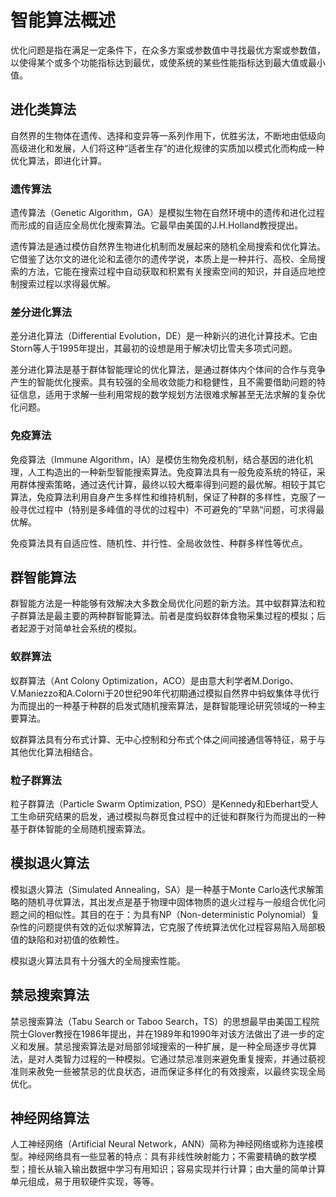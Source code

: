 # 智能算法概述

优化问题是指在满足一定条件下，在众多方案或参数值中寻找最优方案或参数值，以使得某个或多个功能指标达到最优，或使系统的某些性能指标达到最大值或最小值。

## 进化类算法

自然界的生物体在遗传、选择和变异等一系列作用下，优胜劣汰，不断地由低级向高级进化和发展，人们将这种“适者生存”的进化规律的实质加以模式化而构成一种优化算法，即进化计算。

### 遗传算法

遗传算法（Genetic Algorithm，GA）是模拟生物在自然环境中的遗传和进化过程而形成的自适应全局优化搜索算法。它最早由美国的J.H.Holland教授提出。

遗传算法是通过模仿自然界生物进化机制而发展起来的随机全局搜索和优化算法。它借鉴了达尔文的进化论和孟德尔的遗传学说，本质上是一种并行、高校、全局搜索的方法，它能在搜索过程中自动获取和积累有关搜索空间的知识，并自适应地控制搜索过程以求得最优解。

### 差分进化算法

差分进化算法（Differential Evolution，DE）是一种新兴的进化计算技术。它由Storn等人于1995年提出，其最初的设想是用于解决切比雪夫多项式问题。

差分进化算法是基于群体智能理论的优化算法，是通过群体内个体间的合作与竞争产生的智能优化搜索。具有较强的全局收敛能力和稳健性，且不需要借助问题的特征信息，适用于求解一些利用常规的数学规划方法很难求解甚至无法求解的复杂优化问题。

### 免疫算法

免疫算法（Immune Algorithm，IA）是模仿生物免疫机制，结合基因的进化机理，人工构造出的一种新型智能搜索算法。免疫算法具有一般免疫系统的特征，采用群体搜索策略，通过迭代计算，最终以较大概率得到问题的最优解。相较于其它算法，免疫算法利用自身产生多样性和维持机制，保证了种群的多样性，克服了一般寻优过程中（特别是多峰值的寻优的过程中）不可避免的”早熟“问题，可求得最优解。

免疫算法具有自适应性、随机性、并行性、全局收敛性、种群多样性等优点。

## 群智能算法

群智能方法是一种能够有效解决大多数全局优化问题的新方法。其中蚁群算法和粒子群算法是最主要的两种群智能算法。前者是度蚂蚁群体食物采集过程的模拟；后者起源于对简单社会系统的模拟。

### 蚁群算法

蚁群算法（Ant Colony Optimization，ACO）是由意大利学者M.Dorigo、V.Maniezzo和A.Colorni于20世纪90年代初期通过模拟自然界中蚂蚁集体寻优行为而提出的一种基于种群的启发式随机搜索算法，是群智能理论研究领域的一种主要算法。

蚁群算法具有分布式计算、无中心控制和分布式个体之间间接通信等特征，易于与其他优化算法相结合。

### 粒子群算法

粒子群算法（Particle Swarm Optimization, PSO）是Kennedy和Eberhart受人工生命研究结果的启发，通过模拟鸟群觅食过程中的迁徙和群聚行为而提出的一种基于群体智能的全局随机搜索算法。

## 模拟退火算法

模拟退火算法（Simulated Annealing，SA）是一种基于Monte Carlo迭代求解策略的随机寻优算法，其出发点是基于物理中固体物质的退火过程与一般组合优化问题之间的相似性。其目的在于：为具有NP（Non-deterministic Polynomial）复杂性的问题提供有效的近似求解算法，它克服了传统算法优化过程容易陷入局部极值的缺陷和对初值的依赖性。

模拟退火算法具有十分强大的全局搜索性能。

## 禁忌搜索算法

禁忌搜索算法（Tabu Search or Taboo Search，TS）的思想最早由美国工程院院士Glover教授在1986年提出，并在1989年和1990年对该方法做出了进一步的定义和发展。禁忌搜索算法是对局部邻域搜索的一种扩展，是一种全局逐步寻优算法，是对人类智力过程的一种模拟。它通过禁忌准则来避免重复搜索，并通过藐视准则来赦免一些被禁忌的优良状态，进而保证多样化的有效搜索，以最终实现全局优化。

## 神经网络算法

人工神经网络（Artificial Neural Network，ANN）简称为神经网络或称为连接模型。神经网络具有一些显著的特点：具有非线性映射能力；不需要精确的数学模型；擅长从输入输出数据中学习有用知识；容易实现并行计算；由大量的简单计算单元组成，易于用软硬件实现，等等。
